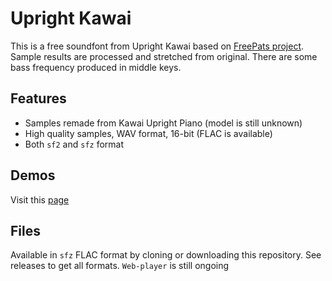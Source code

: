 # Upright Kawai
This is a free soundfont from Upright Kawai based on [FreePats project](https://freepats.zenvoid.org/Piano/acoustic-grand-piano.html). Sample results are processed and stretched from original. There are some bass frequency produced in middle keys.

## Features
- Samples remade from Kawai Upright Piano (model is still unknown)
- High quality samples, WAV format, 16-bit (FLAC is available)
- Both `sf2` and `sfz` format

## Demos
Visit this [page](https://arris42.github.io/demo.html)

## Files
Available in `sfz` FLAC format by cloning or downloading this repository. See releases to get all formats. `Web-player` is still ongoing

